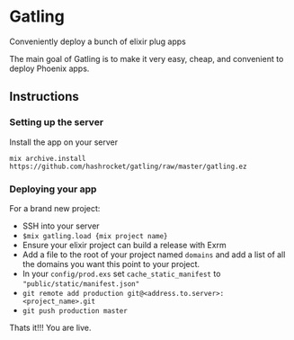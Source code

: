 # Gatling

Conveniently deploy a bunch of elixir plug apps

The main goal of Gatling is to make it very easy, cheap, and convenient 
to deploy Phoenix apps.

## Instructions

### Setting up the server

Install the app on your server

```
mix archive.install https://github.com/hashrocket/gatling/raw/master/gatling.ez
```

### Deploying your app

For a brand new project:

- SSH into your server
- `$mix gatling.load {mix project name}`
- Ensure your elixir project can build a release with Exrm
- Add a file to the root of your project named `domains` and
add a list of all the domains you want this point to your project.
-  In your `config/prod.exs` set `cache_static_manifest` to `"public/static/manifest.json"`
- `git remote add production git@<address.to.server>:<project_name>.git`
- `git push production master`

Thats it!!! You are live.
